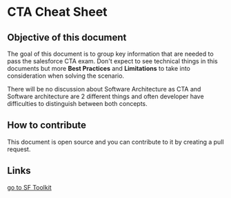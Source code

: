 # CTA Cheat Sheet

## Objective of this document
The goal of this document is to group key information that are needed to pass the salesforce CTA exam. Don't expect to see technical things in this documents but more **Best Practices** and **Limitations** to take into consideration when solving the scenario.

There will be no discussion about Software Architecture as CTA and Software architecture are 2 different things and often developer have difficulties to distinguish between both concepts.

## How to contribute
This document is open source and you can contribute to it by creating a pull request.

## Links

[go to SF Toolkit](https://sf-toolkit.com/)